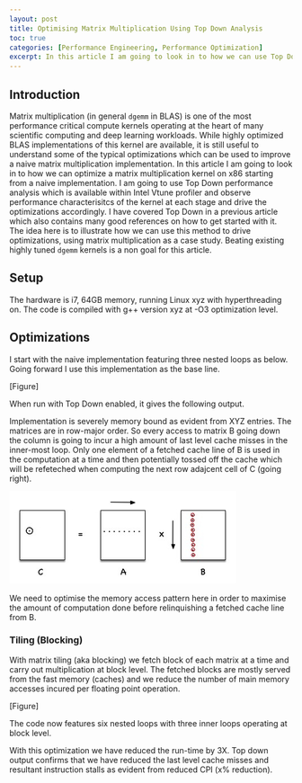```yaml
---
layout: post
title: Optimising Matrix Multiplication Using Top Down Analysis
toc: true 
categories: [Performance Engineering, Performance Optimization]
excerpt: In this article I am going to look in to how we can use Top Down microarchitectural analysis method to drive some typical optimizations for matrix multiplication. 
---
```


## Introduction

Matrix multiplication (in general `dgemm` in BLAS) is one of the most
performance critical compute kernels operating at the heart of many scientific
computing and deep learning workloads. While highly optimized BLAS
implementations of this kernel are available, it is still useful to
understand some of the typical optimizations which can be used to improve a
naive matrix multiplication implementation. In this article I am going to look
in to how we can optimize a matrix multiplication kernel on x86 starting from a
naive implementation. I am going to use Top Down performance analysis which is
available within Intel Vtune profiler and observe performance characterisitcs of
the kernel at each stage and drive the optimizations accordingly. I have covered
Top Down in a previous article which also contains many good references on how
to get started with it. The idea here is to illustrate how we can use this
method to drive optimizations, using matrix multiplication as a case study.
Beating existing highly tuned `dgemm` kernels is a non goal for this article. 

## Setup

The hardware is i7, 64GB memory, running Linux xyz with hyperthreading on.  The
code is compiled with g++ version xyz at -O3 optimization level.

## Optimizations

I start with the naive implementation featuring three nested loops as below.
Going forward I use this implementation as the base line.

[Figure]

When run with Top Down enabled, it gives the following output. 

Implementation is severely memory bound as evident from XYZ entries. The
matrices are in row-major order. So every access to matrix B going down the
column is going to incur a high amount of last level cache misses in the
inner-most loop. Only one element of a fetched cache line of B is used in the
computation at a time and then potentially tossed off the cache which will be
refeteched when computing the next row adajcent cell of C (going right). 

![Naive Implementation](../images/posts/dgemm-top-down/naive.jpg)

We need to optimise the memory access pattern here in order to maximise the
amount of computation done before relinquishing a fetched cache line from B.

### Tiling (Blocking)

With matrix tiling (aka blocking) we fetch block of each matrix at a time and
carry out multiplication at block level. The fetched blocks are mostly served
from the fast memory (caches) and we reduce the number of main memory accesses
incured per floating point operation.

[Figure]

The code now features six nested loops with three inner loops operating at
block level.

With this optimization we have reduced the run-time by 3X. Top down output
confirms that we have reduced the last level cache misses and resultant
instruction stalls as evident from reduced CPI (x% reduction). 

